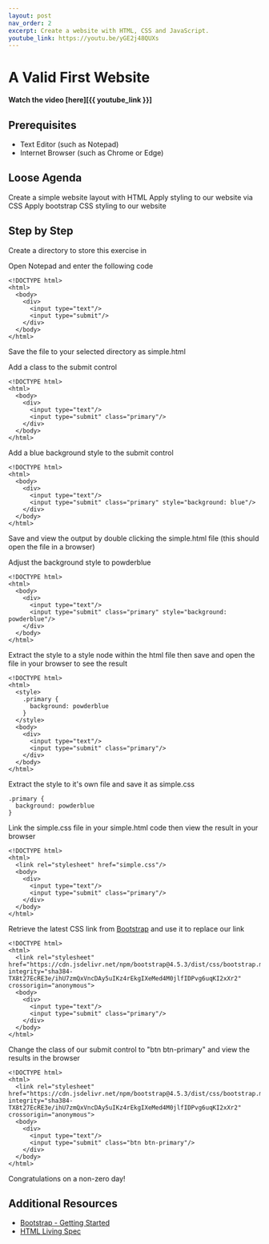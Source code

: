 ```yaml
---
layout: post
nav_order: 2
excerpt: Create a website with HTML, CSS and JavaScript.
youtube_link: https://youtu.be/yGE2j48QUXs
---
```


# A Valid First Website

**Watch the video [here][{{ youtube_link }}]**

## Prerequisites

- Text Editor (such as Notepad)
- Internet Browser (such as Chrome or Edge)

## Loose Agenda

Create a simple website layout with HTML
Apply styling to our website via CSS
Apply bootstrap CSS styling to our website

## Step by Step

Create a directory to store this exercise in

Open Notepad and enter the following code
```
<!DOCTYPE html>
<html>
  <body>
    <div>
      <input type="text"/>
      <input type="submit"/>
    </div>
  </body>
</html>
```

Save the file to your selected directory as simple.html

Add a class to the submit control
```
<!DOCTYPE html>
<html>
  <body>
    <div>
      <input type="text"/>
      <input type="submit" class="primary"/>
    </div>
  </body>
</html>
```

Add a blue background style to the submit control
```
<!DOCTYPE html>
<html>
  <body>
    <div>
      <input type="text"/>
      <input type="submit" class="primary" style="background: blue"/>
    </div>
  </body>
</html>
```

Save and view the output by double clicking the simple.html file (this should open the file in a browser)

Adjust the background style to powderblue
```
<!DOCTYPE html>
<html>
  <body>
    <div>
      <input type="text"/>
      <input type="submit" class="primary" style="background: powderblue"/>
    </div>
  </body>
</html>
```

Extract the style to a style node within the html file then save and open the file in your browser to see the result
```
<!DOCTYPE html>
<html>
  <style>
    .primary {
      background: powderblue
    }
  </style>
  <body>
    <div>
      <input type="text"/>
      <input type="submit" class="primary"/>
    </div>
  </body>
</html>
```

Extract the style to it's own file and save it as simple.css
```
.primary {
  background: powderblue
}
```

Link the simple.css file in your simple.html code then view the result in your browser
```
<!DOCTYPE html>
<html>
  <link rel="stylesheet" href="simple.css"/>
  <body>
    <div>
      <input type="text"/>
      <input type="submit" class="primary"/>
    </div>
  </body>
</html>
```

Retrieve the latest CSS link from [Bootstrap](https://getbootstrap.com/docs/4.5/getting-started/introduction/) and use it to replace our link
```
<!DOCTYPE html>
<html>
  <link rel="stylesheet" href="https://cdn.jsdelivr.net/npm/bootstrap@4.5.3/dist/css/bootstrap.min.css" integrity="sha384-TX8t27EcRE3e/ihU7zmQxVncDAy5uIKz4rEkgIXeMed4M0jlfIDPvg6uqKI2xXr2" crossorigin="anonymous">
  <body>
    <div>
      <input type="text"/>
      <input type="submit" class="primary"/>
    </div>
  </body>
</html>
```

Change the class of our submit control to "btn btn-primary" and view the results in the browser
```
<!DOCTYPE html>
<html>
  <link rel="stylesheet" href="https://cdn.jsdelivr.net/npm/bootstrap@4.5.3/dist/css/bootstrap.min.css" integrity="sha384-TX8t27EcRE3e/ihU7zmQxVncDAy5uIKz4rEkgIXeMed4M0jlfIDPvg6uqKI2xXr2" crossorigin="anonymous">
  <body>
    <div>
      <input type="text"/>
      <input type="submit" class="btn btn-primary"/>
    </div>
  </body>
</html>
```

Congratulations on a non-zero day!


## Additional Resources

- [Bootstrap - Getting Started](https://getbootstrap.com/docs/4.5/getting-started/introduction/)
- [HTML Living Spec](https://html.spec.whatwg.org/)
